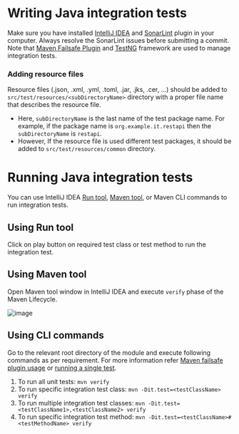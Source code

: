 # Writing Java integration tests

Make sure you have installed [IntelliJ IDEA](https://www.jetbrains.com/idea/) and [SonarLint](https://www.sonarsource.com/products/sonarlint/) plugin in your computer. Always resolve the SonarLint issues before submitting a commit. Note that [Maven Failsafe Plugin](https://maven.apache.org/surefire/maven-failsafe-plugin/index.html) and [TestNG](https://testng.org/doc/) framework are used to manage integration tests.

### Adding resource files

Resource files (.json, .xml, .yml, .toml, .jar, .jks, .cer, ...) should be added to 
`src/test/resources/<subDirectoryName>` directory with a proper file name that describes the resource file. 

- Here, `subDirectoryName` is the last name of the test package name. For example, if the package name is 
`org.example.it.restapi` then the `subDirectoryName` is `restapi`.
- However, If the resource file is used different test packages, it should be added to `src/test/resources/common` 
directory.

# Running Java integration tests

You can use IntelliJ IDEA [Run tool](https://www.jetbrains.com/help/idea/run-tool-window.html), [Maven tool](https://www.jetbrains.com/help/idea/maven-projects-tool-window.html), or Maven CLI commands to run integration tests.

## Using Run tool

Click on play button on required test class or test method to run the integration test.

## Using Maven tool

Open Maven tool window in IntelliJ IDEA and execute `verify` phase of the Maven Lifecycle.

![image](https://user-images.githubusercontent.com/36144069/194096513-25e58241-ebcb-433d-a99c-71af36dfb3d4.png)

## Using CLI commands

Go to the relevant root directory of the module and execute following commands as per requirement. For more information refer [Maven failsafe plugin usage](https://maven.apache.org/surefire/maven-failsafe-plugin/usage.html) or [running a single test](https://maven.apache.org/surefire/maven-failsafe-plugin/examples/single-test.html).

1. To run all unit tests: `mvn verify`
2. To run specific integration test class: `mvn -Dit.test=<testClassName> verify`
3. To run multiple integration test classes: `mvn -Dit.test=<testClassName1>,<testClassName2> verify`
4. To run specific integration test method: `mvn -Dit.test=<testClassName>#<testMethodName> verify`
